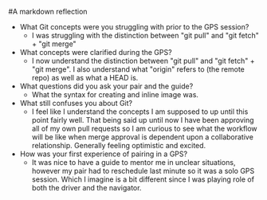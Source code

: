 #A markdown reflection

* What Git concepts were you struggling with prior to the GPS session?
    * I was struggling with the distinction between "git pull" and "git fetch" + "git merge"
* What concepts were clarified during the GPS?
    * I now understand the distinction between "git pull" and "git fetch" + "git merge". I also understand what "origin" refers to (the remote repo) as well as what a HEAD is.
* What questions did you ask your pair and the guide?
    * What the syntax for creating and inline image was.
* What still confuses you about Git?
    * I feel like I understand the concepts I am supposed to up until this point fairly well. That being said up until now I have been approving all of my own pull requests so I am curious to see what the workflow will be like when merge approval is dependent upon a collaborative relationship. Generally feeling optimistic and excited. 
* How was your first experience of pairing in a GPS?
    * It was nice to have a guide to mentor me in unclear situations, however my pair had to reschedule last minute so it was a solo GPS session. Which I imagine is a bit different since I was playing role of both the driver and the navigator. 
